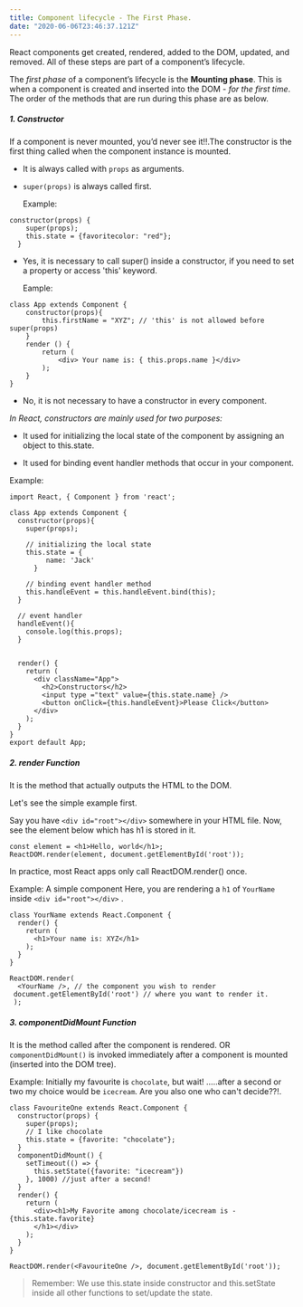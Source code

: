 ```yaml
---
title: Component lifecycle - The First Phase.
date: "2020-06-06T23:46:37.121Z"
---
```


React components get created, rendered, added to the DOM, updated, and removed. All of these steps are part of a component’s lifecycle.

The _first phase_ of a component’s lifecycle is the **Mounting phase**. This is when a component is created and inserted into the DOM - _for the first time_.
The order of the methods that are run during this phase are as below.

##### 1. Constructor

If a component is never mounted, you’d never see it!!.The constructor is the first thing called when the component instance is mounted.

- It is always called with `props` as arguments.
- `super(props)` is always called first.

  Example:

```
constructor(props) {
    super(props);
    this.state = {favoritecolor: "red"};
  }
```

- Yes, it is necessary to call super() inside a constructor, if you need to set a property or access 'this' keyword.

  Eample:

```
class App extends Component {
    constructor(props){
        this.firstName = "XYZ"; // 'this' is not allowed before super(props)
    }
    render () {
        return (
            <div> Your name is: { this.props.name }</div>
        );
    }
}
```

- No, it is not necessary to have a constructor in every component.

_In React, constructors are mainly used for two purposes:_

- It used for initializing the local state of the component by assigning an object to this.state.

- It used for binding event handler methods that occur in your component.

Example:

```
import React, { Component } from 'react';

class App extends Component {
  constructor(props){
    super(props);

    // initializing the local state
    this.state = {
         name: 'Jack'
      }

    // binding event handler method
    this.handleEvent = this.handleEvent.bind(this);
  }

  // event handler
  handleEvent(){
    console.log(this.props);
  }


  render() {
    return (
      <div className="App">
        <h2>Constructors</h2>
        <input type ="text" value={this.state.name} />
        <button onClick={this.handleEvent}>Please Click</button>
      </div>
    );
  }
}
export default App;
```

##### 2. render Function

It is the method that actually outputs the HTML to the DOM.

Let's see the simple example first.

Say you have `<div id="root"></div>` somewhere in your HTML file.
Now, see the element below which has h1 is stored in it.

```
const element = <h1>Hello, world</h1>;
ReactDOM.render(element, document.getElementById('root'));
```

In practice, most React apps only call ReactDOM.render() once.

Example: A simple component
Here, you are rendering a `h1` of `YourName` inside `<div id="root"></div>` .

```
class YourName extends React.Component {
  render() {
    return (
      <h1>Your name is: XYZ</h1>
    );
  }
}

ReactDOM.render(
  <YourName />, // the component you wish to render
 document.getElementById('root') // where you want to render it.
 );
```

##### 3. componentDidMount Function

It is the method called after the component is rendered. OR
`componentDidMount()` is invoked immediately after a component is mounted (inserted into the DOM tree).

Example:
Initially my favourite is `chocolate`, but wait! .....after a second or two my choice would be `icecream`.
Are you also one who can't decide??!.

```
class FavouriteOne extends React.Component {
  constructor(props) {
    super(props);
    // I like chocolate
    this.state = {favorite: "chocolate"};
  }
  componentDidMount() {
    setTimeout(() => {
      this.setState({favorite: "icecream"})
    }, 1000) //just after a second!
  }
  render() {
    return (
      <div><h1>My Favorite among chocolate/icecream is - {this.state.favorite}
      </h1></div>
    );
  }
}

ReactDOM.render(<FavouriteOne />, document.getElementById('root'));

```

> Remember: We use this.state inside constructor and this.setState inside all other functions to set/update the state.

<!-- ([Wikipedia Link](https://en.wikipedia.org/wiki/Salted_duck_egg)) -->
